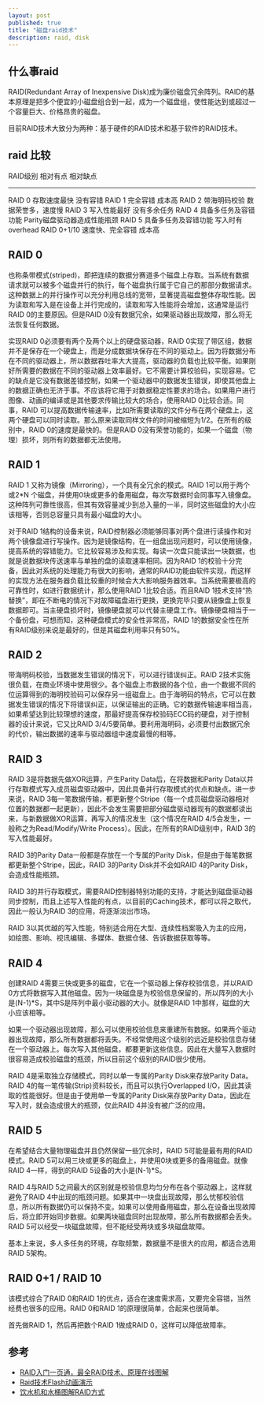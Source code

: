 ```yaml
---
layout: post
published: true
title: "磁盘raid技术"
description: raid, disk
---
```

## 什么事raid

RAID(Redundant Array of Inexpensive Disk)成为廉价磁盘冗余阵列。RAID的基本原理是把多个便宜的小磁盘组合到一起，成为一个磁盘组，使性能达到或超过一个容量巨大、价格昂贵的磁盘。

目前RAID技术大致分为两种：基于硬件的RAID技术和基于软件的RAID技术。

## raid 比较

RAID级别       相对有点                            相对缺点
------         ------                              -------
RAID 0         存取速度最快                        没有容错
RAID 1         完全容错                            成本高
RAID 2         带海明码校验                        数据荣誉多，速度慢
RAID 3         写入性能最好                        没有多余任务
RAID 4         具备多任务及容错功能                Parity磁盘驱动器造成性能瓶颈
RAID 5         具备多任务及容错功能                写入时有overhead
RAID 0+1/10    速度快、完全容错                    成本高

## RAID 0

也称条带模式(striped)，即把连续的数据分赛道多个磁盘上存取。当系统有数据请求就可以被多个磁盘并行的执行，每个磁盘执行属于它自己的那部分数据请求。这种数据上的并行操作可以充分利用总线的宽带，显著提高磁盘整体存取性能。因为读取和写入是在设备上并行完成的，读取和写入性能将会增加，这通常是运行RAID 0的主要原因。但是RAID 0没有数据冗余，如果驱动器出现故障，那么将无法恢复任何数据。

实现RAID 0必须要有两个及两个以上的硬盘驱动器，RAID 0实现了带区组，数据并不是保存在一个硬盘上，而是分成数据块保存在不同的驱动上。因为将数据分布在不同的驱动器上，所以数据吞吐率大大提高，驱动器的负载也比较平衡。如果刚好所需要的数据在不同的驱动器上效率最好。它不需要计算校验码，实现容易。它的缺点是它没有数据差错控制，如果一个驱动器中的数据发生错误，即使其他盘上的数据正确也无济于事。不应该将它用于对数据稳定性要求的场合。如果用户进行图像、动画的编译或是其他要求传输比较大的场合，使用RAID 0比较合适。同事，RAID 可以提高数据传输速率，比如所需要读取的文件分布在两个硬盘上，这两个硬盘可以同时读取。那么原来读取同样文件的时间被缩短为1/2。在所有的级别中，RAID 0的速度是最快的。但是RAID 0没有荣誉功能的，如果一个磁盘（物理）损坏，则所有的数据都无法使用。

## RAID 1

RAID 1 又称为镜像（Mirroring），一个具有全冗余的模式。RAID 1可以用于两个或2*N 个磁盘，并使用0块或更多的备用磁盘，每次写数据时会同事写入镜像盘。这种阵列可靠性很高，但其有效容量减少到总入量的一半，同时这些磁盘的大小应该相等，否则总容量只具有最小磁盘的大小。

对于RAID 1结构的设备来说，RAID控制器必须能够同事对两个盘进行读操作和对两个镜像盘进行写操作。因为是镜像结构，在一组盘出现问题时，可以使用镜像，提高系统的容错能力。它比较容易涉及和实现。每读一次盘只能读出一块数据，也就是说数据块传送速率与单独的盘的读取速率相同。因为RAID 1的校验十分完备，因此对系统的处理能力有很大的影响，通常的RAID功能由软件实现，而这样的实现方法在服务器负载比较重的时候会大大影响服务器效率。当系统需要极高的可靠性时，如进行数据统计，那么使用RAID 1比较合适。而且RAID 1技术支持“热替换”，即在不断电的情况下对故障磁盘进行更换，更换完毕只要从镜像盘上恢复数据即可。当主硬盘损坏时，镜像硬盘就可以代替主硬盘工作。镜像硬盘相当于一个备份盘，可想而知，这种硬盘模式的安全性非常高，RAID 1的数据安全性在所有RAID级别来说是最好的，但是其磁盘利用率只有50%。

## RAID 2 

带海明码校验，当数据发生错误的情况下，可以进行错误纠正。RAID 2技术实施很负载，在商业环境中使用很少。各个磁盘上市数据的各个位，由一个数据不同的位运算得到的海明校验码可以保存另一组磁盘上。由于海明码的特点，它可以在数据发生错误的情况下将错误纠正，以保证输出的正确。它的数据传输速率相当高，如果希望达到比较理想的速度，那最好提高保存校验码ECC码的硬盘，对于控制器的设计来说，它又比RAID 3/4/5要简单。要利用海明码，必须要付出数据冗余的代价，输出数据的速率与驱动器组中速度最慢的相等。

## RAID 3

RAID 3是将数据先做XOR运算，产生Parity Data后，在将数据和Parity Data以并行存取模式写入成员磁盘驱动器中，因此具备并行存取模式的优点和缺点。进一步来说，RAID 3每一笔数据传输，都更新整个Stripe（每一个成员磁盘驱动器相对位置的数据都一起更新），因此不会发生需要把部分磁盘驱动器现有的数据都读出来，与新数据做XOR运算，再写入的情况发生（这个情况在RAID 4/5会发生，一般称之为Read/Modify/Write Process）。因此，在所有的RAID级别中，RAID 3的写入性能最好。

RAID 3的Parity Data一般都是存放在一个专属的Parity Disk，但是由于每笔数据都更新整个Stripe，因此，RAID 3的Parity Disk并不会如RAID 4的Parity Disk，会造成性能瓶颈。

RAID 3的并行存取模式，需要RAID控制器特别功能的支持，才能达到磁盘驱动器同步控制，而且上述写入性能的有点，以目前的Caching技术，都可以将之取代，因此一般认为RAID 3的应用，将逐渐淡出市场。

RAID 3以其优越的写入性能，特别适合用在大型、连续性档案吸入为主的应用，如绘图、影响、视讯编辑、多媒体、数据仓储、告诉数据获取等等。

## RAID 4

创建RAID 4需要三快或更多的磁盘，它在一个驱动器上保存校验信息，并以RAID 0方式将数据写入其他磁盘。因为一块磁盘是为校验信息保留的，所以阵列的大小是(N-1)*S，其中S是阵列中最小驱动器的大小。就像是RAID 1中那样，磁盘的大小应该相等。

如果一个驱动器出现故障，那么可以使用校验信息来重建所有数据。如果两个驱动器出现故障，那么所有数据都将丢失。不经常使用这个级别的远近是校验信息存储在一个驱动器上。每次写入其他磁盘，都要更新这些信息。因此在大量写入数据时很容易造成校验磁盘的瓶颈，所以目前这个级别的RAID很少使用。

RAID 4是采取独立存储模式，同时以单一专属的Parity Disk来存放Parity Data。RAID 4的每一笔传输(Strip)资料较长，而且可以执行Overlapped I/O，因此其读取的性能很好。但是由于使用单一专属的Parity Disk来存放Parity Data，因此在写入时，就会造成很大的瓶颈，仅此RAID 4并没有被广泛的应用。

## RAID 5

在希望结合大量物理磁盘并且仍然保留一些冗余时，RAID 5可能是最有用的RAID模式。RAID 5可以用三块或更多的磁盘上，并使用0块或更多的备用磁盘。就像RAID 4一样，得到的RAID 5设备的大小是(N-1)*S。

RAID 4与RAID 5之间最大的区别就是校验信息均匀分布在各个驱动器上，这样就避免了RAID 4中出现的瓶颈问题。如果其中一块盘出现故障，那么忧郁校验信息，所以所有数据仍可以保持不变。如果可以使用备用磁盘，那么在设备出现故障后，将立即开始同步数据。如果两块磁盘同时出现故障，那么所有数据都会丢失。RAID 5可以经受一块磁盘故障，但不能经受两块或多块磁盘故障。

基本上来说，多人多任务的环境，存取频繁，数据量不是很大的应用，都适合选用RAID 5架构。

## RAID 0+1 / RAID 10

该模式综合了RAID 0和RAID 1的优点，适合在速度需求高，又要完全容错，当然经费也很多的应用。RAID 0和RAID 1的原理很简单，合起来也很简单。

首先做RAID 1，然后再把数个RAID 1做成RAID 0，这样可以降低故障率。

## 参考
- [RAID入门一页通，最全RAID技术、原理在线图解](http://www.chinastor.com/a/jishu/raid/yes.html)
- [Raid技术Flash动画演示](http://www.chinastor.com/a/jishu/raid/041Q032010.html)
- [饮水机和水桶图解RAID方式](http://www.chinastor.com/a/jishu/raid/1125153R010.html)


